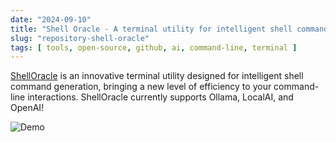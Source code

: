 ```yaml
---
date: "2024-09-10"
title: "Shell Oracle - A terminal utility for intelligent shell command generation"
slug: "repository-shell-oracle"
tags: [ tools, open-source, github, ai, command-line, terminal ]
---
```




[ShellOracle][2] is an innovative terminal utility designed for intelligent shell command generation, bringing a new level of efficiency to your command-line interactions. ShellOracle currently supports Ollama, LocalAI, and OpenAI!

![Demo][2]



   [1]: https://github.com/djcopley/ShellOracle
   [2]: https://i.imgur.com/GJX3eEq.gif
